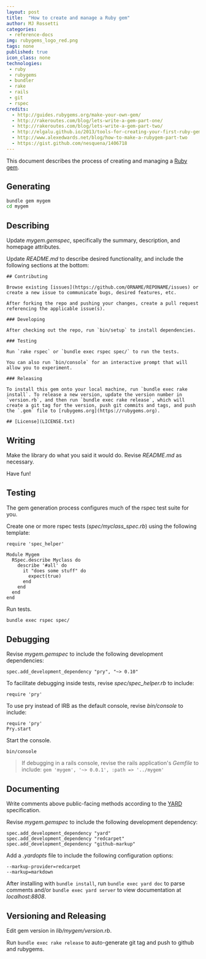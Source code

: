 ```yaml
---
layout: post
title:  "How to create and manage a Ruby gem"
author: MJ Rossetti
categories:
 - reference-docs
img: rubygems_logo_red.png
tags: none
published: true
icon_class: none
technologies:
 - ruby
 - rubygems
 - bundler
 - rake
 - rails
 - git
 - rspec
credits:
  - http://guides.rubygems.org/make-your-own-gem/
  - http://rakeroutes.com/blog/lets-write-a-gem-part-one/
  - http://rakeroutes.com/blog/lets-write-a-gem-part-two/
  - http://elgalu.github.io/2013/tools-for-creating-your-first-ruby-gem/
  - http://www.alexedwards.net/blog/how-to-make-a-rubygem-part-two
  - https://gist.github.com/nesquena/1406718
---
```


This document describes the process of creating and managing a [Ruby gem](https://rubygems.org/).

## Generating

```` sh
bundle gem mygem
cd mygem
````

## Describing

Update *mygem.gemspec*, specifically the summary, description, and homepage attributes.

Update *README.md* to describe desired functionality,
 and include the following sections at the bottom:

    ## Contributing

    Browse existing [issues](https://github.com/ORNAME/REPONAME/issues) or create a new issue to communicate bugs, desired features, etc.

    After forking the repo and pushing your changes, create a pull request referencing the applicable issue(s).

    ### Developing

    After checking out the repo, run `bin/setup` to install dependencies.

    ### Testing

    Run `rake rspec` or `bundle exec rspec spec/` to run the tests.

    You can also run `bin/console` for an interactive prompt that will allow you to experiment.

    ### Releasing

    To install this gem onto your local machine, run `bundle exec rake install`. To release a new version, update the version number in `version.rb`, and then run `bundle exec rake release`, which will create a git tag for the version, push git commits and tags, and push the `.gem` file to [rubygems.org](https://rubygems.org).

    ## [License](LICENSE.txt)


## Writing

Make the library do what you said it would do. Revise *README.md* as necessary.

Have fun!

## Testing

The gem generation process configures much of the rspec test suite for you.

Create one or more rspec tests (*spec/myclass_spec.rb*) using the following template:

    require 'spec_helper'

    Module Mygem
      RSpec.describe Myclass do
        describe '#all' do
          it "does some stuff" do
            expect(true)
          end
        end
      end
    end

Run tests.

```` sh
bundle exec rspec spec/
````

## Debugging

Revise *mygem.gemspec* to include the following development dependencies:

    spec.add_development_dependency "pry", "~> 0.10"

To facilitate debugging inside tests, revise *spec/spec_helper.rb* to include:

    require 'pry'

To use pry instead of IRB as the default console, revise *bin/console* to include:

    require 'pry'
    Pry.start

Start the console.

    bin/console

> If debugging in a rails console, revise the rails application's *Gemfile* to include:
 `gem 'mygem', '~> 0.0.1', :path => '../mygem'`

## Documenting

Write comments above public-facing methods according to the [YARD](http://yardoc.org/) specification.

Revise *mygem.gemspec* to include the following development dependency:

    spec.add_development_dependency "yard"
    spec.add_development_dependency "redcarpet"
    spec.add_development_dependency "github-markup"

Add a *.yardopts* file to include the following configuration options:

    --markup-provider=redcarpet
    --markup=markdown

After installing with `bundle install`, run `bundle exec yard doc` to parse comments and/or `bundle exec yard server` to view documentation at *localhost:8808*.

## Versioning and Releasing

Edit gem version in *lib/mygem/version.rb*.

Run `bundle exec rake release` to auto-generate git tag and push to github and rubygems.
